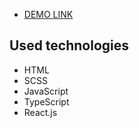 - [DEMO LINK](https://Sasha-Gordijchuk.github.io/react_todo-app-with-api/)

## Used technologies
- HTML
- SCSS
- JavaScript
- TypeScript
- React.js

